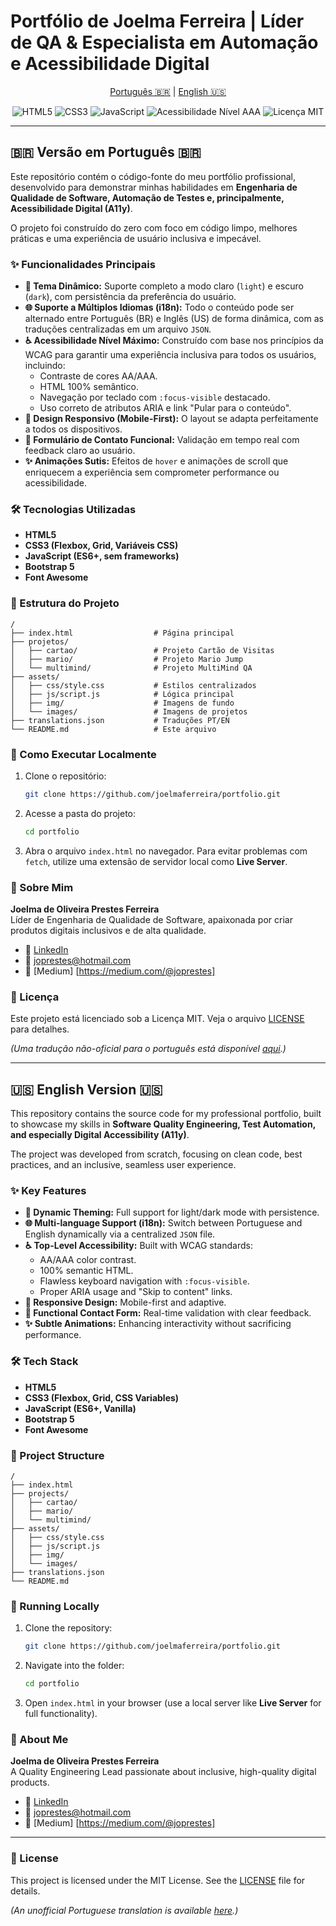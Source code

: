 # Portfólio de Joelma Ferreira | Líder de QA & Especialista em Automação e Acessibilidade Digital

<p align="center">
  <a href="#-versão-em-português-br">Português 🇧🇷</a> | 
  <a href="#-english-version-us">English 🇺🇸</a>
</p>


<p align="center">
  <img src="https://img.shields.io/badge/HTML5-%23E34F26.svg?style=for-the-badge&logo=html5&logoColor=white" alt="HTML5">
  <img src="https://img.shields.io/badge/CSS3-%231572B6.svg?style=for-the-badge&logo=css3&logoColor=white" alt="CSS3">
  <img src="https://img.shields.io/badge/JavaScript-%23F7DF1E.svg?style=for-the-badge&logo=javascript&logoColor=black" alt="JavaScript">
  <img src="https://img.shields.io/badge/Accessibility-WCAG%202.1%20AAA-blue.svg?style=for-the-badge" alt="Acessibilidade Nível AAA">
  <img src="https://img.shields.io/badge/License-MIT-green.svg?style=for-the-badge" alt="Licença MIT">
</p>


---

## 🇧🇷 Versão em Português 🇧🇷

Este repositório contém o código-fonte do meu portfólio profissional, desenvolvido para demonstrar minhas habilidades em **Engenharia de Qualidade de Software, Automação de Testes e, principalmente, Acessibilidade Digital (A11y)**.

O projeto foi construído do zero com foco em código limpo, melhores práticas e uma experiência de usuário inclusiva e impecável.

### ✨ Funcionalidades Principais

* **🎨 Tema Dinâmico:** Suporte completo a modo claro (`light`) e escuro (`dark`), com persistência da preferência do usuário.
* **🌐 Suporte a Múltiplos Idiomas (i18n):** Todo o conteúdo pode ser alternado entre Português (BR) e Inglês (US) de forma dinâmica, com as traduções centralizadas em um arquivo `JSON`.
* **♿ Acessibilidade Nível Máximo:** Construído com base nos princípios da WCAG para garantir uma experiência inclusiva para todos os usuários, incluindo:
  * Contraste de cores AA/AAA.
  * HTML 100% semântico.
  * Navegação por teclado com `:focus-visible` destacado.
  * Uso correto de atributos ARIA e link "Pular para o conteúdo".
* **📱 Design Responsivo (Mobile-First):** O layout se adapta perfeitamente a todos os dispositivos.
* **📝 Formulário de Contato Funcional:** Validação em tempo real com feedback claro ao usuário.
* **✨ Animações Sutis:** Efeitos de `hover` e animações de scroll que enriquecem a experiência sem comprometer performance ou acessibilidade.

### 🛠️ Tecnologias Utilizadas

* **HTML5**
* **CSS3 (Flexbox, Grid, Variáveis CSS)**
* **JavaScript (ES6+, sem frameworks)**
* **Bootstrap 5**
* **Font Awesome**

### 📂 Estrutura do Projeto

```
/
├── index.html                  # Página principal
├── projetos/
│   ├── cartao/                 # Projeto Cartão de Visitas
│   ├── mario/                  # Projeto Mario Jump
│   └── multimind/              # Projeto MultiMind QA
├── assets/
│   ├── css/style.css           # Estilos centralizados
│   ├── js/script.js            # Lógica principal
│   ├── img/                    # Imagens de fundo
│   └── images/                 # Imagens de projetos
├── translations.json           # Traduções PT/EN
└── README.md                   # Este arquivo
```

### 🚀 Como Executar Localmente

1. Clone o repositório:
    ```bash
    git clone https://github.com/joelmaferreira/portfolio.git
    ```
2. Acesse a pasta do projeto:
    ```bash
    cd portfolio
    ```
3. Abra o arquivo `index.html` no navegador. Para evitar problemas com `fetch`, utilize uma extensão de servidor local como **Live Server**.

### 🙋 Sobre Mim

**Joelma de Oliveira Prestes Ferreira**  
Líder de Engenharia de Qualidade de Software, apaixonada por criar produtos digitais inclusivos e de alta qualidade.

* 🔗 [LinkedIn](https://www.linkedin.com/in/joprestes84/)
* 📧 joprestes@hotmail.com
* 🔗 [Medium] [https://medium.com/@joprestes]

### 📄 Licença

Este projeto está licenciado sob a Licença MIT. Veja o arquivo [LICENSE](LICENSE) para detalhes.

*(Uma tradução não-oficial para o português está disponível [aqui](LICENSE.pt-BR.md).)*

---

## 🇺🇸 English Version 🇺🇸

This repository contains the source code for my professional portfolio, built to showcase my skills in **Software Quality Engineering, Test Automation, and especially Digital Accessibility (A11y)**.

The project was developed from scratch, focusing on clean code, best practices, and an inclusive, seamless user experience.

### ✨ Key Features

* **🎨 Dynamic Theming:** Full support for light/dark mode with persistence.
* **🌐 Multi-language Support (i18n):** Switch between Portuguese and English dynamically via a centralized `JSON` file.
* **♿ Top-Level Accessibility:** Built with WCAG standards:
  * AA/AAA color contrast.
  * 100% semantic HTML.
  * Flawless keyboard navigation with `:focus-visible`.
  * Proper ARIA usage and "Skip to content" links.
* **📱 Responsive Design:** Mobile-first and adaptive.
* **📝 Functional Contact Form:** Real-time validation with clear feedback.
* **✨ Subtle Animations:** Enhancing interactivity without sacrificing performance.

### 🛠️ Tech Stack

* **HTML5**
* **CSS3 (Flexbox, Grid, CSS Variables)**
* **JavaScript (ES6+, Vanilla)**
* **Bootstrap 5**
* **Font Awesome**

### 📂 Project Structure

```
/
├── index.html
├── projects/
│   ├── cartao/
│   ├── mario/
│   └── multimind/
├── assets/
│   ├── css/style.css
│   ├── js/script.js
│   ├── img/
│   └── images/
├── translations.json
└── README.md
```

### 🚀 Running Locally

1. Clone the repository:
    ```bash
    git clone https://github.com/joelmaferreira/portfolio.git
    ```
2. Navigate into the folder:
    ```bash
    cd portfolio
    ```
3. Open `index.html` in your browser (use a local server like **Live Server** for full functionality).

### 🙋 About Me

**Joelma de Oliveira Prestes Ferreira**  
A Quality Engineering Lead passionate about inclusive, high-quality digital products.

* 🔗 [LinkedIn](https://www.linkedin.com/in/joprestes84/)
* 📧 joprestes@hotmail.com
* 🔗 [Medium] [https://medium.com/@joprestes]

---
### 📄 License

This project is licensed under the MIT License. See the [LICENSE](LICENSE) file for details.

*(An unofficial Portuguese translation is available [here](LICENSE.pt-BR.md).)*
